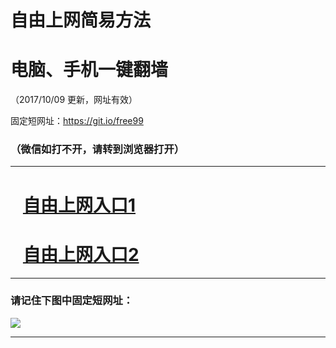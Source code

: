 ﻿# 自由上网简易方法

# 电脑、手机一键翻墙

（2017/10/09 更新，网址有效）

固定短网址：https://git.io/free99

### （微信如打不开，请转到浏览器打开）


***





# &nbsp;&nbsp; <a href="http://ft26160522.fwq-tz-1001.info/fwqtz01.html?t=100900125957 " target="_blank">自由上网入口1</a>
# &nbsp;&nbsp; <a href="http://ft2365011760.fwq-tz-1002.info/fwqtz02.html?t=100900131253 " target="_blank">自由上网入口2</a>
***

### 请记住下图中固定短网址：

<img src="https://s3-us-west-2.amazonaws.com/fwq-1001/yjfq-20170905okok.png" /> 


***

